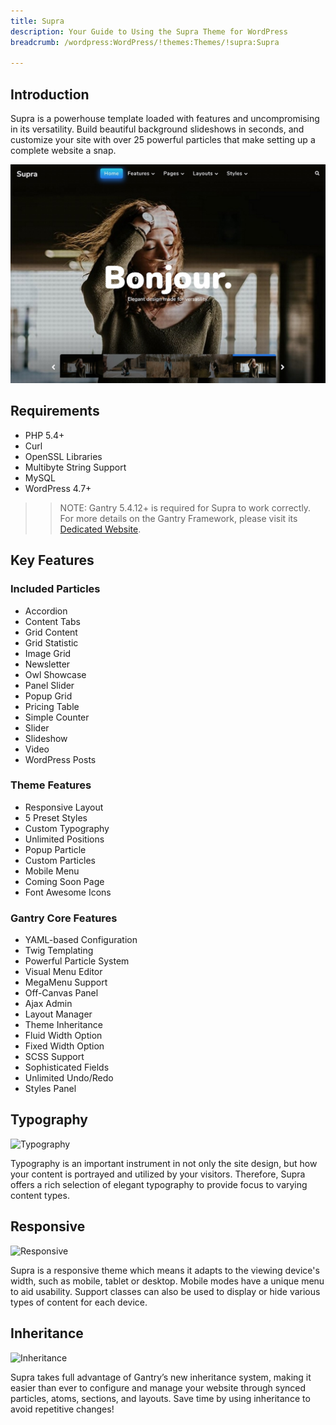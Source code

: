 ```yaml
---
title: Supra
description: Your Guide to Using the Supra Theme for WordPress
breadcrumb: /wordpress:WordPress/!themes:Themes/!supra:Supra

---
```


Introduction
-----

Supra is a powerhouse template loaded with features and uncompromising in its versatility. Build beautiful background slideshows in seconds, and customize your site with over 25 powerful particles that make setting up a complete website a snap.

![](assets/supra.jpeg)

Requirements
-----

* PHP 5.4+
* Curl
* OpenSSL Libraries
* Multibyte String Support
* MySQL
* WordPress 4.7+

>> NOTE: Gantry 5.4.12+ is required for Supra to work correctly. For more details on the Gantry Framework, please visit its [Dedicated Website](http://gantry.org).

Key Features
-----

### Included Particles

* Accordion
* Content Tabs
* Grid Content
* Grid Statistic
* Image Grid
* Newsletter
* Owl Showcase
* Panel Slider
* Popup Grid
* Pricing Table
* Simple Counter
* Slider
* Slideshow
* Video
* WordPress Posts 

### Theme Features

* Responsive Layout
* 5 Preset Styles
* Custom Typography
* Unlimited Positions
* Popup Particle
* Custom Particles
* Mobile Menu
* Coming Soon Page
* Font Awesome Icons 

### Gantry Core Features

* YAML-based Configuration
* Twig Templating
* Powerful Particle System
* Visual Menu Editor
* MegaMenu Support
* Off-Canvas Panel
* Ajax Admin
* Layout Manager
* Theme Inheritance
* Fluid Width Option
* Fixed Width Option
* SCSS Support
* Sophisticated Fields
* Unlimited Undo/Redo
* Styles Panel

## Typography

![Typography](ft-2.jpg)

Typography is an important instrument in not only the site design, but how your content is portrayed and utilized by your visitors. Therefore, Supra offers a rich selection of elegant typography to provide focus to varying content types.

## Responsive

![Responsive](ft-3.jpg)

Supra is a responsive theme which means it adapts to the viewing device's width, such as mobile, tablet or desktop. Mobile modes have a unique menu to aid usability. Support classes can also be used to display or hide various types of content for each device.

## Inheritance

![Inheritance](ft-4.jpg)

Supra takes full advantage of Gantry’s new inheritance system, making it easier than ever to configure and manage your website through synced particles, atoms, sections, and layouts. Save time by using inheritance to avoid repetitive changes!
